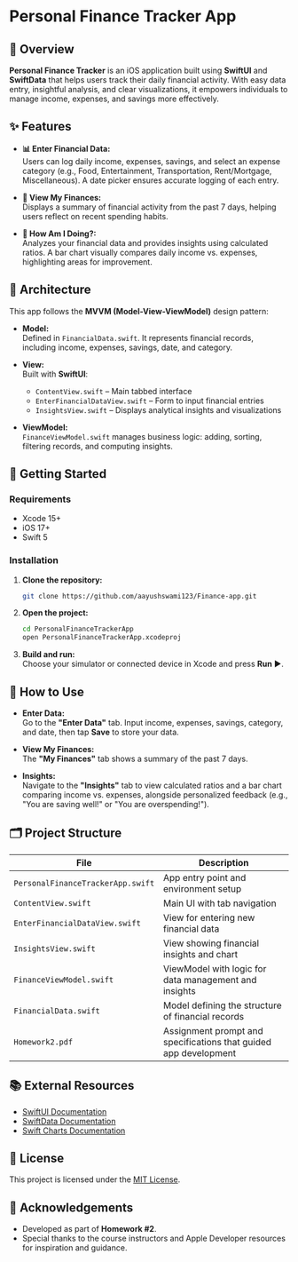 # Personal Finance Tracker App

## 📱 Overview

**Personal Finance Tracker** is an iOS application built using **SwiftUI** and **SwiftData** that helps users track their daily financial activity. With easy data entry, insightful analysis, and clear visualizations, it empowers individuals to manage income, expenses, and savings more effectively.

## ✨ Features

- **📊 Enter Financial Data:**  
  Users can log daily income, expenses, savings, and select an expense category (e.g., Food, Entertainment, Transportation, Rent/Mortgage, Miscellaneous). A date picker ensures accurate logging of each entry.

- **📅 View My Finances:**  
  Displays a summary of financial activity from the past 7 days, helping users reflect on recent spending habits.

- **🧠 How Am I Doing?:**  
  Analyzes your financial data and provides insights using calculated ratios. A bar chart visually compares daily income vs. expenses, highlighting areas for improvement.

## 🧱 Architecture

This app follows the **MVVM (Model-View-ViewModel)** design pattern:

- **Model:**  
  Defined in `FinancialData.swift`. It represents financial records, including income, expenses, savings, date, and category.

- **View:**  
  Built with **SwiftUI**:
  - `ContentView.swift` – Main tabbed interface  
  - `EnterFinancialDataView.swift` – Form to input financial entries  
  - `InsightsView.swift` – Displays analytical insights and visualizations

- **ViewModel:**  
  `FinanceViewModel.swift` manages business logic: adding, sorting, filtering records, and computing insights.

## 🚀 Getting Started

### Requirements

- Xcode 15+
- iOS 17+
- Swift 5

### Installation

1. **Clone the repository:**
   ```bash
   git clone https://github.com/aayushswami123/Finance-app.git
   ```

2. **Open the project:**
   ```bash
   cd PersonalFinanceTrackerApp
   open PersonalFinanceTrackerApp.xcodeproj
   ```

3. **Build and run:**  
   Choose your simulator or connected device in Xcode and press **Run** ▶️.

## 🧭 How to Use

- **Enter Data:**  
  Go to the **"Enter Data"** tab. Input income, expenses, savings, category, and date, then tap **Save** to store your data.

- **View My Finances:**  
  The **"My Finances"** tab shows a summary of the past 7 days.

- **Insights:**  
  Navigate to the **"Insights"** tab to view calculated ratios and a bar chart comparing income vs. expenses, alongside personalized feedback (e.g., "You are saving well!" or "You are overspending!").

## 🗂 Project Structure

| File                             | Description                                                                 |
|----------------------------------|-----------------------------------------------------------------------------|
| `PersonalFinanceTrackerApp.swift` | App entry point and environment setup                                       |
| `ContentView.swift`              | Main UI with tab navigation                                                |
| `EnterFinancialDataView.swift`   | View for entering new financial data                                       |
| `InsightsView.swift`             | View showing financial insights and chart                                  |
| `FinanceViewModel.swift`         | ViewModel with logic for data management and insights                       |
| `FinancialData.swift`            | Model defining the structure of financial records                          |
| `Homework2.pdf`                  | Assignment prompt and specifications that guided app development           |

## 📚 External Resources

- [SwiftUI Documentation](https://developer.apple.com/documentation/swiftui)  
- [SwiftData Documentation](https://developer.apple.com/documentation/swiftdata)  
- [Swift Charts Documentation](https://developer.apple.com/documentation/charts)

## 📄 License

This project is licensed under the [MIT License](LICENSE).

## 🙏 Acknowledgements

- Developed as part of **Homework #2**.
- Special thanks to the course instructors and Apple Developer resources for inspiration and guidance.

